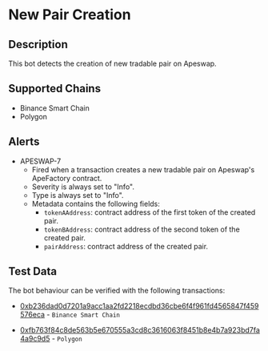 # New Pair Creation

## Description

This bot detects the creation of new tradable pair on Apeswap.

## Supported Chains

- Binance Smart Chain
- Polygon

## Alerts

- APESWAP-7
  - Fired when a transaction creates a new tradable pair on Apeswap's ApeFactory contract.
  - Severity is always set to "Info".
  - Type is always set to "Info". 
  - Metadata contains the following fields: 
    - `tokenAAddress`: contract address of the first token of the created pair.
    - `tokenBAddress`: contract address of the second token of the created pair.
    - `pairAddress`: contract address of the created pair.

## Test Data

The bot behaviour can be verified with the following transactions:

- [0xb236dad0d7201a9acc1aa2fd2218ecdbd36cbe6f4f961fd4565847f459576eca](https://www.bscscan.com/tx/0xb236dad0d7201a9acc1aa2fd2218ecdbd36cbe6f4f961fd4565847f459576eca) - `Binance Smart Chain`

- [0xfb763f84c8de563b5e670555a3cd8c3616063f8451b8e4b7a923bd7fa4a9c9d5](https://polygonscan.com/tx/0xfb763f84c8de563b5e670555a3cd8c3616063f8451b8e4b7a923bd7fa4a9c9d5) - `Polygon` 

